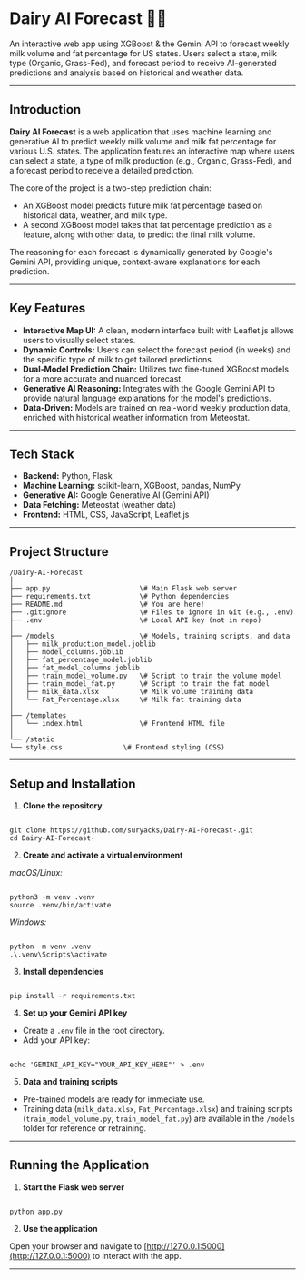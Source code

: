 # Dairy AI Forecast 🐄🥛

An interactive web app using XGBoost & the Gemini API to forecast weekly milk volume and fat percentage for US states. Users select a state, milk type (Organic, Grass-Fed), and forecast period to receive AI-generated predictions and analysis based on historical and weather data.

---

## Introduction

**Dairy AI Forecast** is a web application that uses machine learning and generative AI to predict weekly milk volume and milk fat percentage for various U.S. states. The application features an interactive map where users can select a state, a type of milk production (e.g., Organic, Grass-Fed), and a forecast period to receive a detailed prediction.

The core of the project is a two-step prediction chain:
- An XGBoost model predicts future milk fat percentage based on historical data, weather, and milk type.
- A second XGBoost model takes that fat percentage prediction as a feature, along with other data, to predict the final milk volume.

The reasoning for each forecast is dynamically generated by Google's Gemini API, providing unique, context-aware explanations for each prediction.

---

## Key Features

- **Interactive Map UI:** A clean, modern interface built with Leaflet.js allows users to visually select states.
- **Dynamic Controls:** Users can select the forecast period (in weeks) and the specific type of milk to get tailored predictions.
- **Dual-Model Prediction Chain:** Utilizes two fine-tuned XGBoost models for a more accurate and nuanced forecast.
- **Generative AI Reasoning:** Integrates with the Google Gemini API to provide natural language explanations for the model's predictions.
- **Data-Driven:** Models are trained on real-world weekly production data, enriched with historical weather information from Meteostat.

---

## Tech Stack

- **Backend:** Python, Flask  
- **Machine Learning:** scikit-learn, XGBoost, pandas, NumPy  
- **Generative AI:** Google Generative AI (Gemini API)  
- **Data Fetching:** Meteostat (weather data)  
- **Frontend:** HTML, CSS, JavaScript, Leaflet.js  

---

## Project Structure
```
/Dairy-AI-Forecast
│
├── app.py                      \# Main Flask web server
├── requirements.txt            \# Python dependencies
├── README.md                   \# You are here!
├── .gitignore                  \# Files to ignore in Git (e.g., .env)
├── .env                        \# Local API key (not in repo)
│
├── /models                     \# Models, training scripts, and data
│   ├── milk_production_model.joblib
│   ├── model_columns.joblib
│   ├── fat_percentage_model.joblib
│   ├── fat_model_columns.joblib
│   ├── train_model_volume.py   \# Script to train the volume model
│   ├── train_model_fat.py      \# Script to train the fat model
│   ├── milk_data.xlsx          \# Milk volume training data
│   └── Fat_Percentage.xlsx     \# Milk fat training data
│
├── /templates
│   └── index.html              \# Frontend HTML file
│
└── /static
└── style.css               \# Frontend styling (CSS)

```

---

## Setup and Installation

1. **Clone the repository**

```

git clone https://github.com/suryacks/Dairy-AI-Forecast-.git
cd Dairy-AI-Forecast-

```

2. **Create and activate a virtual environment**

*macOS/Linux:*

```

python3 -m venv .venv
source .venv/bin/activate

```

*Windows:*

```

python -m venv .venv
.\.venv\Scripts\activate

```

3. **Install dependencies**

```

pip install -r requirements.txt

```

4. **Set up your Gemini API key**

- Create a `.env` file in the root directory.
- Add your API key:

```

echo 'GEMINI_API_KEY="YOUR_API_KEY_HERE"' > .env

```
5. **Data and training scripts**

- Pre-trained models are ready for immediate use.
- Training data (`milk_data.xlsx`, `Fat_Percentage.xlsx`) and training scripts (`train_model_volume.py`, `train_model_fat.py`) are available in the `/models` folder for reference or retraining.

---

## Running the Application

1. **Start the Flask web server**

```

python app.py

```

2. **Use the application**

Open your browser and navigate to [http://127.0.0.1:5000](http://127.0.0.1:5000) to interact with the app.

---
